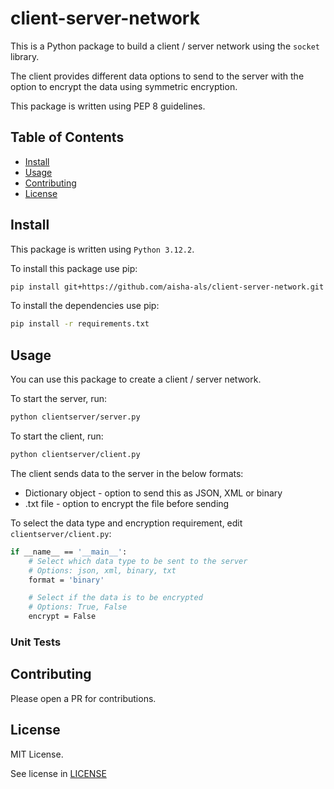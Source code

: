 # client-server-network
This is a Python package to build a client / server network using the `socket` library.

The client provides different data options to send to the server with the option to encrypt the data using symmetric encryption.

This package is written using PEP 8 guidelines.

## Table of Contents

- [Install](#Install)
- [Usage](#Usage)
- [Contributing](#Contributing)
- [License](#License)

## Install

This package is written using `Python 3.12.2`.

To install this package use pip:
```sh
pip install git+https://github.com/aisha-als/client-server-network.git
```

To install the dependencies use pip:
```sh
pip install -r requirements.txt
```

## Usage

You can use this package to create a client / server network.

To start the server, run:
```sh
python clientserver/server.py
```

To start the client, run:
```sh
python clientserver/client.py
```

The client sends data to the server in the below formats:
- Dictionary object - option to send this as JSON, XML or binary
- .txt file - option to encrypt the file before sending

To select the data type and encryption requirement, edit `clientserver/client.py`:
```sh
if __name__ == '__main__':
    # Select which data type to be sent to the server
    # Options: json, xml, binary, txt
    format = 'binary'

    # Select if the data is to be encrypted
    # Options: True, False
    encrypt = False
```

### Unit Tests


## Contributing

Please open a PR for contributions.

## License

MIT License.

See license in [LICENSE](client-server-network/LICENSE)